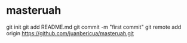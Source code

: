 # masteruah
git init
git add README.md
git commit -m "first commit"
git remote add origin https://github.com/juanbericua/masteruah.git
